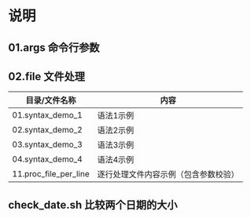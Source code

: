 # 说明

## 01.args 命令行参数


## 02.file 文件处理

|目录/文件名称          |内容               |
|-----------------------|-------------------|
|01.syntax_demo_1       |语法1示例          |
|02.syntax_demo_2       |语法2示例          |
|03.syntax_demo_3       |语法3示例          |
|04.syntax_demo_4       |语法4示例          |
|11.proc_file_per_line  |逐行处理文件内容示例（包含参数校验）|

## check_date.sh 比较两个日期的大小




